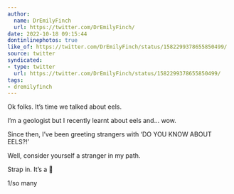 ```yaml
---
author:
  name: DrEmilyFinch
  url: https://twitter.com/DrEmilyFinch/
date: 2022-10-18 09:15:44
dontinlinephotos: true
like_of: https://twitter.com/DrEmilyFinch/status/1582299378655850499/
source: twitter
syndicated:
- type: twitter
  url: https://twitter.com/DrEmilyFinch/status/1582299378655850499/
tags:
- dremilyfinch
---
```


Ok folks. It’s time we talked about eels. 



I’m a geologist but I recently learnt about eels and… wow.



Since then, I’ve been greeting strangers with ‘DO YOU KNOW ABOUT EELS?!’ 



Well, consider yourself a stranger in my path. 



Strap in. It’s a 🧵 



1/so many